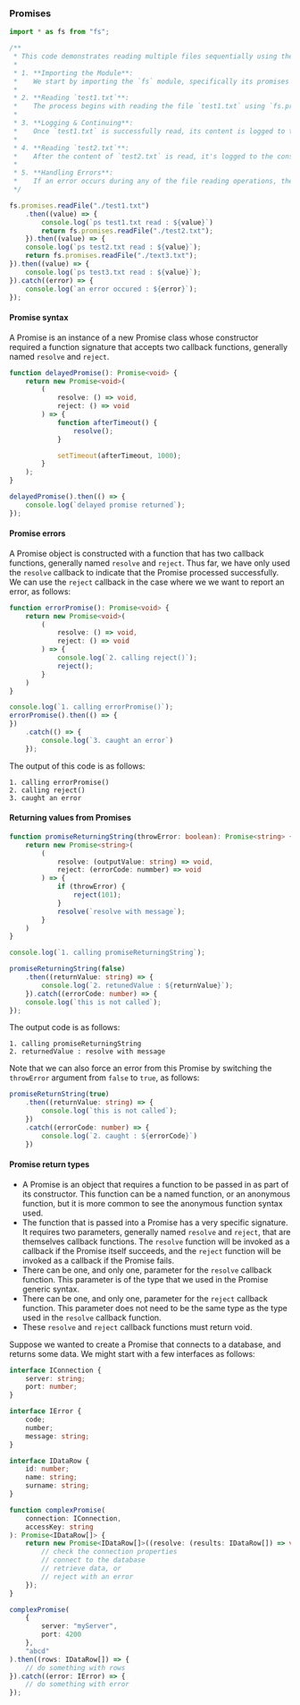 ### Promises

```typescript
import * as fs from "fs";

/**
 * This code demonstrates reading multiple files sequentially using the promises API from Node.js's `fs` module.
 *
 * 1. **Importing the Module**:
 *    We start by importing the `fs` module, specifically its promises API. This allows us to utilize the file system operations in a promise-based fashion.
 *
 * 2. **Reading `test1.txt`**:
 *    The process begins with reading the file `test1.txt` using `fs.promises.readFile`.
 *
 * 3. **Logging & Continuing**:
 *    Once `test1.txt` is successfully read, its content is logged to the console in the first `.then` block. Immediately after, a promise to read the file `test2.txt` is returned, moving the flow to the next `.then` block.
 *
 * 4. **Reading `test2.txt`**:
 *    After the content of `test2.txt` is read, it's logged to the console. Again, a promise to read another file (`text3.txt`) is returned, which will prompt the subsequent `.then` block. (Note: There seems to be a typo, it probably should be `test3.txt` instead of `text3.txt`).
 *
 * 5. **Handling Errors**:
 *    If an error occurs during any of the file reading operations, the control is passed to the `.catch` block, where the error message is logged to the console.
 */

fs.promises.readFile("./test1.txt")
    .then((value) => {
        console.log(`ps test1.txt read : ${value}`)
        return fs.promises.readFile("./test2.txt");
    }).then((value) => {
    console.log(`ps test2.txt read : ${value}`);
    return fs.promises.readFile("./text3.txt");
}).then((value) => {
    console.log(`ps test3.txt read : ${value}`);
}).catch((error) => {
    console.log(`an error occured : ${error}`);
});
```

#### Promise syntax

A Promise is an instance of a new Promise class
whose constructor required a function signature that accepts two callback functions,
generally named `resolve` and `reject`.

```typescript
function delayedPromise(): Promise<void> {
    return new Promise<void>(
        (
            resolve: () => void,
            reject: () => void
        ) => {
            function afterTimeout() {
                resolve();
            }

            setTimeout(afterTimeout, 1000);
        }
    );
}

delayedPromise().then(() => {
    console.log(`delayed promise returned`);
});
```

#### Promise errors

A Promise object is constructed with a function that has two callback functions,
generally named `resolve` and `reject`.
Thus far, we have only used the `resolve` callback to indicate that the Promise processed successfully.
We can use the `reject` callback in the case where we we want to report an error, as follows:

```typescript
function errorPromise(): Promise<void> {
    return new Promise<void>(
        (
            resolve: () => void,
            reject: () => void
        ) => {
            console.log(`2. calling reject()`);
            reject();
        }
    )
}

console.log(`1. calling errorPromise()`);
errorPromise().then(() => {
})
    .catch(() => {
        console.log(`3. caught an error`)
    });
```

The output of this code is as follows:

```
1. calling errorPromise()
2. calling reject()
3. caught an error
```

#### Returning values from Promises

```typescript
function promiseReturningString(throwError: boolean): Promise<string> {
    return new Promise<string>(
        (
            resolve: (outputValue: string) => void,
            reject: (errorCode: nummber) => void
        ) => {
            if (throwError) {
                reject(101);
            }
            resolve(`resolve with message`);
        }
    )
}

console.log(`1. calling promiseReturningString`);

promiseReturningString(false)
    .then((returnValue: string) => {
        console.log(`2. retunedValue : ${returnValue}`);
    }).catch((errorCode: number) => {
    console.log(`this is not called`);
});
```

The output code is as follows:

```
1. calling promiseReturningString
2. returnedValue : resolve with message
```

Note that we can also force an error from this Promise by switching the `throwError` argument from `false` to `true`,
as follows:

```typescript
promiseReturnString(true)
    .then((returnValue: string) => {
        console.log(`this is not called`);
    })
    .catch((errorCode: number) => {
        console.log(`2. caught : ${errorCode}`)
    })
```

#### Promise return types

* A Promise is an object that requires a function to be passed in as part of its constructor. This function can be a
  named function, or an anonymous function, but it is more common to see the anonymous function syntax used.
* The function that is passed into a Promise has a very specific signature. It requires two parameters, generally
  named `resolve` and `reject`, that are themselves callback functions.
  The `resolve` function will be invoked as a callback if the Promise itself succeeds,
  and the `reject` function will be invoked as a callback if the Promise fails.
* There can be one, and only one, parameter for the `resolve` callback function.
  This parameter is of the type that we used in the Promise generic syntax.
* There can be one, and only one, parameter for the `reject` callback function. This parameter does not need to be the
  same type as the type used in the `resolve` callback function.
* These `resolve` and `reject` callback functions must return void.

Suppose we wanted to create a Promise that connects to a database, and returns some data.
We might start with a few interfaces as follows:

```typescript
interface IConnection {
    server: string;
    port: number;
}

interface IError {
    code;
    number;
    message: string;
}

interface IDataRow {
    id: number;
    name: string;
    surname: string;
}

function complexPromise(
    connection: IConnection,
    accessKey: string
): Promise<IDataRow[]> {
    return new Promise<IDataRow[]>((resolve: (results: IDataRow[]) => void, reject: (error: IError) => void) => {
        // check the connection properties
        // connect to the database
        // retrieve data, or
        // reject with an error
    });
}

complexPromise(
    {
        server: "myServer",
        port: 4200
    },
    "abcd"
).then((rows: IDataRow[]) => {
    // do something with rows
}).catch((error: IError) => {
    // do something with error
});
```


